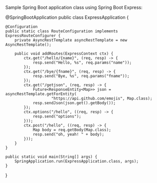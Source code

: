 Sample Spring Boot application class using Spring Boot Express:

@SpringBootApplication
public class ExpressApplication {

    @Configuration
    public static class RouteConfiguration implements ExpressRouteConfigurer {
        private AsyncRestTemplate asyncRestTemplate = new AsyncRestTemplate();

        public void addRoutes(ExpressContext ctx) {
            ctx.get("/hello/{name}", (req, resp) -> {
                resp.send("Hello, %s", req.params("name"));
            });
            ctx.get("/bye/{fname}", (req, resp) -> {
                resp.send("Bye, %s", req.params("fname"));
            });
            ctx.get("/getjson", (req, resp) -> {
                Future<ResponseEntity<Map>> json = asyncRestTemplate.getForEntity(
                        "https://api.github.com/emojis", Map.class);
                resp.sendJson(json.get().getBody());
            });
            ctx.options("/hello", ((req, resp) -> {
                resp.send("options");
            }));
            ctx.post("/hello", ((req, resp) -> {
                Map body = req.getBody(Map.class);
                resp.send("oh, yeah! " + body);
            }));
        }
    }

    public static void main(String[] args) {
		SpringApplication.run(ExpressApplication.class, args);
	}
}
